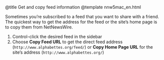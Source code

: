 @title Get and copy feed information
@template nnw5mac_en.html

Sometimes you’re subscribed to a feed that you want to share with a friend. The quickest way to get the address for the feed or the site’s home page is to copy them from NetNewsWire.

1. Control-click the desired feed in the sidebar
2. Choose **Copy Feed URL** to get the direct feed address (`http://www.alphabettes.org/feed/`) or **Copy Home Page URL** for the site’s address (`http://www.alphabettes.org/`)